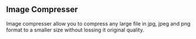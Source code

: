 ## Image Compresser

Image compresser allow you to compress any large file in jpg, jpeg and png format to a smaller size without lossing it original quality.
